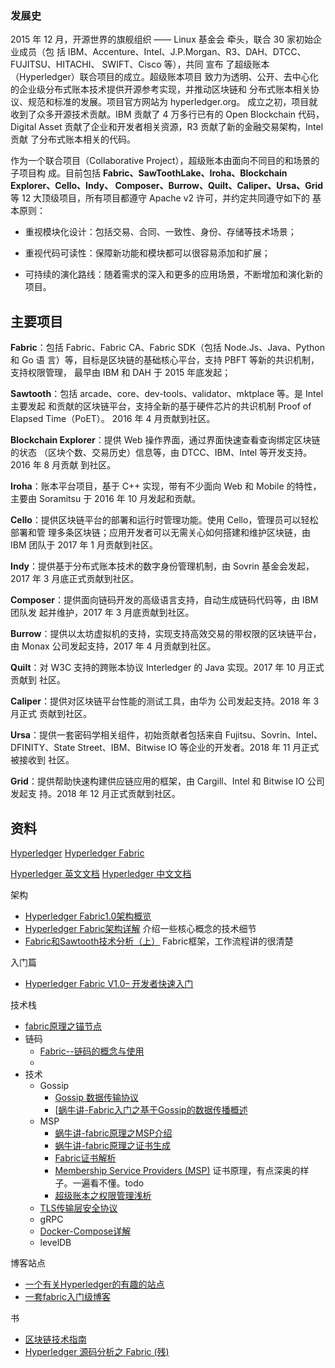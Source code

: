 ### 发展史

2015 年 12 月，开源世界的旗舰组织 —— Linux 基金会 牵头，联合 30 家初始企业成员（包 括 IBM、Accenture、Intel、J.P.Morgan、R3、DAH、DTCC、FUJITSU、HITACHI、 SWIFT、Cisco 等），共同 宣布 了超级账本（Hyperledger）联合项目的成立。超级账本项目 致力为透明、公开、去中心化的企业级分布式账本技术提供开源参考实现，并推动区块链和 分布式账本相关协议、规范和标准的发展。项目官方网站为 hyperledger.org。 成立之初，项目就收到了众多开源技术贡献。IBM 贡献了 4 万多行已有的 Open Blockchain 代码，Digital Asset 贡献了企业和开发者相关资源，R3 贡献了新的金融交易架构，Intel 贡献 了分布式账本相关的代码。 

作为一个联合项目（Collaborative Project），超级账本由面向不同目的和场景的子项目构 成。目前包括 **Fabric、SawToothLake、Iroha、Blockchain Explorer、Cello、Indy、 Composer、Burrow、Quilt、Caliper、Ursa、Grid** 等 12 大顶级项目，所有项目都遵守 Apache v2 许可，并约定共同遵守如下的 基本原则：

- 重视模块化设计：包括交易、合同、一致性、身份、存储等技术场景； 

- 重视代码可读性：保障新功能和模块都可以很容易添加和扩展； 

- 可持续的演化路线：随着需求的深入和更多的应用场景，不断增加和演化新的项目。 



## 主要项目

**Fabric**：包括 Fabric、Fabric CA、Fabric SDK（包括 Node.Js、Java、Python 和 Go 语 言）等，目标是区块链的基础核心平台，支持 PBFT 等新的共识机制，支持权限管理， 最早由 IBM 和 DAH 于 2015 年底发起； 

**Sawtooth**：包括 arcade、core、dev-tools、validator、mktplace 等。是 Intel 主要发起 和贡献的区块链平台，支持全新的基于硬件芯片的共识机制 Proof of Elapsed Time（PoET）。 2016 年 4 月贡献到社区。

**Blockchain Explorer**：提供 Web 操作界面，通过界面快速查看查询绑定区块链的状态 （区块个数、交易历史）信息等，由 DTCC、IBM、Intel 等开发支持。2016 年 8 月贡献 到社区。 

**Iroha**：账本平台项目，基于 C++ 实现，带有不少面向 Web 和 Mobile 的特性，主要由 Soramitsu 于 2016 年 10 月发起和贡献。 

**Cello**：提供区块链平台的部署和运行时管理功能。使用 Cello，管理员可以轻松部署和管 理多条区块链；应用开发者可以无需关心如何搭建和维护区块链，由 IBM 团队于 2017 年 1 月贡献到社区。 

**Indy**：提供基于分布式账本技术的数字身份管理机制，由 Sovrin 基金会发起，2017 年 3 月底正式贡献到社区。 

**Composer**：提供面向链码开发的高级语言支持，自动生成链码代码等，由 IBM 团队发 起并维护，2017 年 3 月底贡献到社区。 

**Burrow**：提供以太坊虚拟机的支持，实现支持高效交易的带权限的区块链平台，由 Monax 公司发起支持，2017 年 4 月贡献到社区。 

**Quilt**：对 W3C 支持的跨账本协议 Interledger 的 Java 实现。2017 年 10 月正式贡献到 社区。 

**Caliper**：提供对区块链平台性能的测试工具，由华为 公司发起支持。2018 年 3 月正式 贡献到社区。 

**Ursa**：提供一套密码学相关组件，初始贡献者包括来自 Fujitsu、Sovrin、Intel、 DFINITY、State Street、IBM、Bitwise IO 等企业的开发者。2018 年 11 月正式被接收到 社区。

 **Grid**：提供帮助快速构建供应链应用的框架，由 Cargill、Intel 和 Bitwise IO 公司发起支 持。2018 年 12 月正式贡献到社区。 



## 资料

 [Hyperledger](<https://www.hyperledger.org/> )      [Hyperledger Fabric](<https://www.hyperledger.org/projects/fabric> )

[Hyperledger 英文文档](<https://hyperledger-fabric.readthedocs.io/en/master/whatis.html> )    [Hyperledger 中文文档](<https://hyperledgercn.github.io/hyperledgerDocs/> )



架构

- [Hyperledger Fabric1.0架构概览](<https://www.8btc.com/article/117316> )
- [Hyperledger Fabric架构详解](<https://www.cnblogs.com/earvin/p/10025902.html> )  介绍一些核心概念的技术细节
- [Fabric和Sawtooth技术分析（上）](https://www.cnblogs.com/earvin/p/10939348.html)   Fabric框架，工作流程讲的很清楚

入门篇

- [Hyperledger Fabric V1.0– 开发者快速入门](<https://zhuanlan.zhihu.com/p/25070745> )

技术栈

- [fabric原理之锚节点](https://www.cnblogs.com/StephenWu/p/10485739.html)
- 链码
  - [Fabric--链码的概念与使用](<https://blog.csdn.net/qq_37133717/article/details/80932904> )
  - 
- 技术
  - Gossip
    - [Gossip 数据传输协议](https://blog.csdn.net/baidu_39649815/article/details/76468315)
    - [[蜗牛讲-Fabric入门之基于Gossip的数据传播概述](https://www.cnblogs.com/StephenWu/p/9045304.html)
  - MSP
    - [蜗牛讲-fabric原理之MSP介绍](https://www.cnblogs.com/StephenWu/p/10485713.html)
    - [蜗牛讲-fabric原理之证书生成](https://www.cnblogs.com/StephenWu/p/9130438.html)
    - [Fabric证书解析](https://www.cnblogs.com/earvin/p/9546504.html)
    - [Membership Service Providers (MSP)](https://blog.csdn.net/baidu_39649815/article/details/76468249 )  证书原理，有点深奥的样子。一遍看不懂。todo
    - [超级账本之权限管理浅析](https://cloud.tencent.com/developer/article/1337863 )
  - [TLS传输层安全协议](https://blog.csdn.net/fengzei886/article/details/52352183)
  - gRPC
  - [Docker-Compose详解](https://blog.csdn.net/u011781521/article/details/80464826)
  - levelDB

博客站点

- [一个有关Hyperledger的有趣的站点 ](<https://hyperledgerstore.com/> )
- [一套fabric入门级博客](https://www.cnblogs.com/llongst/tag/fabric/)

书

- [区块链技术指南](<https://yeasy.gitbooks.io/blockchain_guide/content/> )
- [Hyperledger 源码分析之 Fabric (残)](<https://yeasy.gitbooks.io/hyperledger_code_fabric/content/protos/> )
